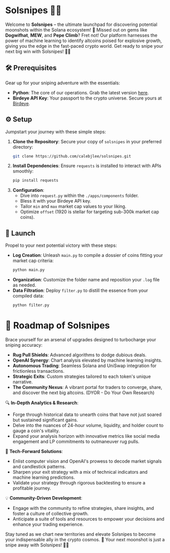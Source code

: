 # Solsnipes 🌌🚀

Welcome to **Solsnipes** – the ultimate launchpad for discovering potential moonshots within the Solana ecosystem! 🚀 Missed out on gems like **Dogwifhat**, **MEW**, and **Pepe Climb**? Fret not! Our platform harnesses the power of machine learning to identify altcoins poised for explosive growth, giving you the edge in the fast-paced crypto world. Get ready to snipe your next big win with Solsnipes! 💎✨

## 🛠️ Prerequisites

Gear up for your sniping adventure with the essentials:

- **Python**: The core of our operations. Grab the latest version [here](https://www.python.org/downloads/).
- **Birdeye API Key**: Your passport to the crypto universe. Secure yours at [Birdeye](https://bds.birdeye.so/).

## ⚙️ Setup

Jumpstart your journey with these simple steps:

1. **Clone the Repository**: Secure your copy of `solsnipes` in your preferred directory:
   ```bash
   git clone https://github.com/calebjlee/solsnipes.git
   ```
2. **Install Dependencies**: Ensure `requests` is installed to interact with APIs smoothly:
   ```bash
   pip install requests
   ```
3. **Configuration**:
   - Dive into `request.py` within the `./apps/components` folder.
   - Bless it with your Birdeye API key.
   - Tailor `min` and `max` market cap values to your liking.
   - Optimize `offset` (1920 is stellar for targeting sub-300k market cap coins).

## 🚀 Launch

Propel to your next potential victory with these steps:

- **Log Creation**: Unleash `main.py` to compile a dossier of coins fitting your market cap criteria:
  ```bash
  python main.py
  ```
- **Organization**: Customize the folder name and reposition your `.log` file as needed.
- **Data Filtration**: Deploy `filter.py` to distill the essence from your compiled data:
  ```bash
  python filter.py
  ```

# 🌟 Roadmap of Solsnipes

Brace yourself for an arsenal of upgrades designed to turbocharge your sniping accuracy:

- **Rug Pull Shields**: Advanced algorithms to dodge dubious deals.
- **OpenAI Synergy**: Chart analysis elevated by machine learning insights.
- **Autonomous Trading**: Seamless Solana and UniSwap integration for frictionless transactions.
- **Strategic Exits**: Custom strategies tailored to each token's unique narrative.
- **The Community Nexus**: A vibrant portal for traders to converge, share, and discover the next big altcoins. (DYOR - Do Your Own Research)

🔍 **In-Depth Analytics & Research**:
- Forge through historical data to unearth coins that have not just soared but sustained significant gains.
- Delve into the nuances of 24-hour volume, liquidity, and holder count to gauge a coin's vitality.
- Expand your analysis horizon with innovative metrics like social media engagement and LP commitments to outmaneuver rug pulls.

🤖 **Tech-Forward Solutions**:
- Enlist computer vision and OpenAI's prowess to decode market signals and candlestick patterns.
- Sharpen your exit strategy with a mix of technical indicators and machine learning predictions.
- Validate your strategy through rigorous backtesting to ensure a profitable journey.

💡 **Community-Driven Development**:
- Engage with the community to refine strategies, share insights, and foster a culture of collective growth.
- Anticipate a suite of tools and resources to empower your decisions and enhance your trading experience.

Stay tuned as we chart new territories and elevate Solsnipes to become your indispensable ally in the crypto cosmos. 🌠 Your next moonshot is just a snipe away with Solsnipes! 🎯🌙
